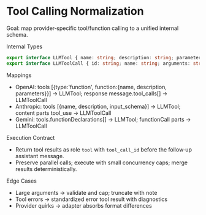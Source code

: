 # Tool Calling Normalization

Goal: map provider‑specific tool/function calling to a unified internal schema.

Internal Types
```ts
export interface LLMTool { name: string; description: string; parameters: any }
export interface LLMToolCall { id: string; name: string; arguments: string }
```

Mappings
- OpenAI: tools [{type:'function', function:{name, description, parameters}}] → LLMTool; response message.tool_calls[] → LLMToolCall
- Anthropic: tools [{name, description, input_schema}] → LLMTool; content parts tool_use → LLMToolCall
- Gemini: tools.functionDeclarations[] → LLMTool; functionCall parts → LLMToolCall

Execution Contract
- Return tool results as role `tool` with `tool_call_id` before the follow‑up assistant message.
- Preserve parallel calls; execute with small concurrency caps; merge results deterministically.

Edge Cases
- Large arguments → validate and cap; truncate with note
- Tool errors → standardized error tool result with diagnostics
- Provider quirks → adapter absorbs format differences

